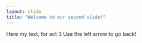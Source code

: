 ```yaml
---
layout: slide
title: "Welcome to our second slide!"
---
```

Here my text, for act 3
Use the left arrow to go back!
